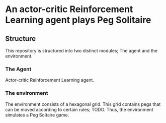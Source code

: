 # An actor-critic Reinforcement Learning agent plays Peg Solitaire

## Structure
This repository is structured into two distinct modules; The agent and the environment. 
### The Agent
Actor-critic Reinforcement Learning agent.

### The environment
The environment consists of a hexagonal grid. This grid contains pegs that can be 
moved according to certain rules; TODO. Thus, the environment simulates a Peg Soltaire game.